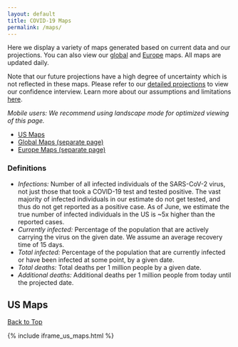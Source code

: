 ```yaml
---
layout: default
title: COVID-19 Maps
permalink: /maps/
---
```


Here we display a variety of maps generated based on current data and our projections. You can also view our [global](/maps-global) and [Europe](/maps-europe) maps. All maps are updated daily.

Note that our future projections have a high degree of uncertainty which is not reflected in these maps. Please refer to our [detailed projections](/#view-projections) to view our confidence interview. Learn more about our assumptions and limitations [here](/about/#assumptions).

*Mobile users: We recommend using landscape mode for optimized viewing of this page.*

* [US Maps](#us-maps)
* [Global Maps (separate page)](/maps-global)
* [Europe Maps (separate page)](/maps-europe)

### Definitions
- *Infections:* Number of all infected individuals of the SARS-CoV-2 virus, not just those that took a COVID-19 test and tested positive. The vast majority of infected individuals in our estimate do not get tested, and thus do not get reported as a positive case. As of June, we estimate the true number of infected individuals in the US is ~5x higher than the reported cases.
- *Currently infected:* Percentage of the population that are actively carrying the virus on the given date. We assume an average recovery time of 15 days.
- *Total infected:* Percentage of the population that are currently infected or have been infected at some point, by a given date.
- *Total deaths:* Total deaths per 1 million people by a given date.
- *Additional deaths:* Additional deaths per 1 million people from today until the projected date.

## US Maps
[Back to Top](#top)

{% include iframe_us_maps.html %}
